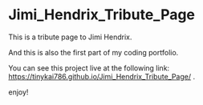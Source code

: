 # Jimi_Hendrix_Tribute_Page
This is a tribute page to Jimi Hendrix.

And this is also the first part of my coding portfolio.

You can see this project live at the following link:
https://tinykai786.github.io/Jimi_Hendrix_Tribute_Page/ .

enjoy!
